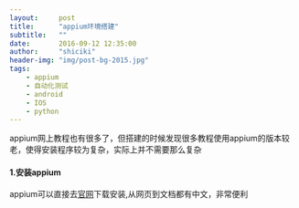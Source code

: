 ```yaml
---
layout:     post
title:      "appium环境搭建"
subtitle:   ""
date:       2016-09-12 12:35:00
author:     "shiciki"
header-img: "img/post-bg-2015.jpg"
tags:
    - appium
    - 自动化测试
    - android
    - IOS
    - python
---
```


appium网上教程也有很多了，但搭建的时候发现很多教程使用appium的版本较老，使得安装程序较为复杂，实际上并不需要那么复杂

#### 1.安装appium

appium可以直接去[官网](http://appium.io/index.html?lang=zh)下载安装,从网页到文档都有中文，非常便利








